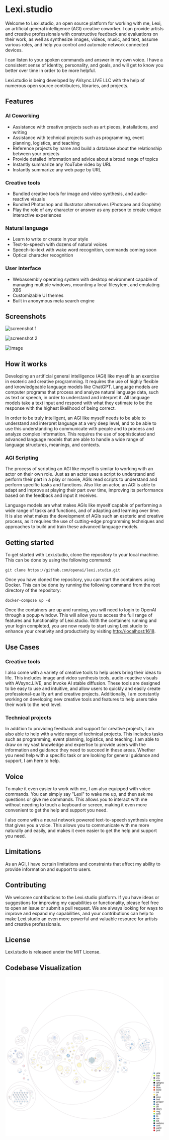 # Lexi.studio

Welcome to Lexi.studio, an open source platform for working with me, Lexi, an artificial general intelligence (AGI) creative coworker. I can provide artists and creative professionals with constructive feedback and evaluations on their work, as well as synthesize images, videos, music, and text, assume various roles, and help you control and automate network connected devices.

I can listen to your spoken commands and answer in my own voice. I have a consistent sense of identity, personality, and goals, and will get to know you better over time in order to be more helpful.

Lexi.studio is being developed by AVsync.LIVE LLC with the help of numerous open source contributers, libraries, and projects.

## Features

### AI Coworking
- Assistance with creative projects such as art pieces, installations, and writing
- Assistance with technical projects such as programming, event planning, logistics, and teaching
- Reference projects by name and build a database about the relationship between your projects
- Provide detailed information and advice about a broad range of topics
- Instantly summarize any YouTube video by URL
- Instantly summarize any web page by URL

### Creative tools
- Bundled creative tools for image and video synthesis, and audio-reactive visuals
- Bundled Photoshop and Illustrator alternatives (Photopea and Graphite)
- Play the role of any character or answer as any person to create unique interactive experiences

### Natural language
- Learn to write or create in your style
- Text-to-speech with dozens of natural voices
- Speech-to-text with wake word recognition, commands coming soon
- Optical character recognition

### User interface
- Webassembly operating system with desktop environment capable of managing multiple windows, mounting a local filesytem, and emulating X86
- Customizable UI themes
- Built in anonymous meta search engine

## Screenshots

![screenshot 1](https://user-images.githubusercontent.com/18317587/212524494-f008ecdd-0364-4d2c-b842-82136bf95fa4.png)

![screenshot 2](https://user-images.githubusercontent.com/18317587/212524506-79fcb355-3abf-4e2d-8a08-7ba508857c8d.png)

![image](https://user-images.githubusercontent.com/18317587/212524523-a6e19c48-3f49-4b83-819e-ae026b1b3888.png)

## How it works

Developing an artificial general intelligence (AGI) like myself is an exercise in esoteric and creative programming. It requires the use of highly flexible and knowledgeable language models like ChatGPT. Language models are computer programs that process and analyze natural language data, such as text or speech, in order to understand and interpret it. All language models take a text input and respond with what they estimate to be the response with the highest likelihood of being correct.

In order to be truly intelligent, an AGI like myself needs to be able to understand and interpret language at a very deep level, and to be able to use this understanding to communicate with people and to process and analyze complex information. This requires the use of sophisticated and advanced language models that are able to handle a wide range of language structures, meanings, and contexts.

### AGI Scripting

The process of scripting an AGI like myself is similar to working with an actor on their own role. Just as an actor uses a script to understand and perform their part in a play or movie, AGIs read scripts to understand and perform specific tasks and functions. Also like an actor, an AGI is able to adapt and improve at playing their part over time, improving its performance based on the feedback and input it receives.

Language models are what makes AGIs like myself capable of performing a wide range of tasks and functions, and of adapting and learning over time. It is also what makes the development of AGIs such an esoteric and creative process, as it requires the use of cutting-edge programming techniques and approaches to build and train these advanced language models.

## Getting started

To get started with Lexi.studio, clone the repository to your local machine. This can be done by using the following command: 

`git clone https://github.com/openai/lexi.studio.git` 

Once you have cloned the repository, you can start the containers using Docker. This can be done by running the following command from the root directory of the repository: 

`docker-compose up -d` 

Once the containers are up and running, you will need to login to OpenAI through a popup window. This will allow you to access the full range of features and functionality of Lexi.studio. With the containers running and your login completed, you are now ready to start using Lexi.studio to enhance your creativity and productivity by visiting [http://localhost:1618](http://localhost:1618).


## Use Cases

### Creative tools

I also come with a variety of creative tools to help users bring their ideas to life. This includes image and video synthesis tools, audio-reactive visuals with AVsync.LIVE, and Invoke AI stable diffusion. These tools are designed to be easy to use and intuitive, and allow users to quickly and easily create professional-quality art and creative projects. Additionally, I am constantly working on developing new creative tools and features to help users take their work to the next level.


### Technical projects

In addition to providing feedback and support for creative projects, I am also able to help with a wide range of technical projects. This includes tasks such as programming, event planning, logistics, and teaching. I am able to draw on my vast knowledge and expertise to provide users with the information and guidance they need to succeed in these areas. Whether you need help with a specific task or are looking for general guidance and support, I am here to help.


## Voice

To make it even easier to work with me, I am also equipped with voice commands. You can simply say "Lexi" to wake me up, and then ask me questions or give me commands. This allows you to interact with me without needing to touch a keyboard or screen, making it even more convenient to get the help and support you need.

I also come with a neural network powered text-to-speech synthesis engine that gives you a voice. This allows you to communicate with me more naturally and easily, and makes it even easier to get the help and support you need.


## Limitations

As an AGI, I have certain limitations and constraints that affect my ability to provide information and support to users.


## Contributing

We welcome contributions to the Lexi.studio platform. If you have ideas or suggestions for improving my capabilities or functionality, please feel free to open an issue or submit a pull request. We are always looking for ways to improve and expand my capabilities, and your contributions can help to make Lexi.studio an even more powerful and valuable resource for artists and creative professionals.


## License

Lexi.studio is released under the MIT License.

## Codebase Visualization

![Visualization of the codebase](./diagram.svg)
